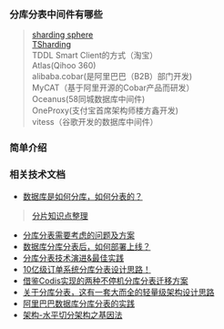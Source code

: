 ### 分库分表中间件有哪些  
>[sharding sphere](https://github.com/apache/incubator-shardingsphere)  
>[TSharding](https://github.com/baihui212/tsharding)  
>TDDL Smart Client的方式（淘宝）  
>Atlas(Qihoo 360)  
>alibaba.cobar(是阿里巴巴（B2B）部门开发)  
>MyCAT（基于阿里开源的Cobar产品而研发）  
>Oceanus(58同城数据库中间件)  
>OneProxy(支付宝首席架构师楼方鑫开发)  
>vitess（谷歌开发的数据库中间件）  

### 简单介绍

 
### 相关技术文档
* [数据库是如何分库，如何分表的？](https://mp.weixin.qq.com/s/yAI3iSITpl0N8pgXZ1O1dw)
> [分片知识点整理](分片知识点整理.md)
* [分库分表需要考虑的问题及方案](https://mp.weixin.qq.com/s/Fn_4mYZXW1vj1eHx75xDkw)
* [数据库分库分表后，如何部署上线？](https://mp.weixin.qq.com/s/fDNTMx1KCNsIwcbJPdHcwQ)
* [分库分表技术演进&最佳实践](https://mp.weixin.qq.com/s/WaIE-JGqi4uAS6MXyXB88g)
* [10亿级订单系统分库分表设计思路！](https://mp.weixin.qq.com/s/EY1L-7GpZ8AVsaM8sdpgAw)
* [借鉴Codis实现的两种不停机分库分表迁移方案](https://mp.weixin.qq.com/s/7pvwWZun0KBN4jE14ViSlA)
* [关于分库分表，这有一套大而全的轻量级架构设计思路](https://mp.weixin.qq.com/s/eOaVRyCTKHeAWG4UXcGjQQ)
* [阿里巴巴数据库分库分表的实践](https://mp.weixin.qq.com/s/5bG563TGy5tDaV9WTNXA7A)
* [架构-水平切分架构之基因法](https://www.cnblogs.com/JohnABC/p/7145257.html)